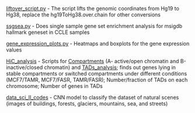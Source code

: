 [liftover_script.py](https://github.com/khannasejal/python_codes/blob/main/liftover_script.py) - The script lifts the genomic coordinates from Hg19 to Hg38, replace the hg19ToHg38.over.chain for other conversions

[ssgsea.py](https://github.com/khannasejal/python_codes/blob/main/ssgsea.py) - Does single sample gene set enrichment analysis for msigdb hallmark geneset in CCLE samples

[gene_expression_plots.py](https://github.com/khannasejal/python_codes/blob/main/gene_expression_plots.py) - Heatmaps and boxplots for the gene expression values

[HiC_analysis](https://github.com/khannasejal/python_codes/tree/main/HiC_analysis) - Scripts for [Compartments](https://github.com/khannasejal/python_codes/tree/main/HiC_analysis/Compartments) (A- active/open chromatin and B-inactive/closed chromatin) and [TADs_analysis](https://github.com/khannasejal/python_codes/tree/main/HiC_analysis/TADs_analysis); finds out genes lying in stable compartments or switched compartments under different conditions (MCF7/TAMR, MCF7/FASR, TAMR/FASR); Number/fraction of TADs on each chromosome; Number of genes in TADs 

[data_sci_II_codes](https://github.com/khannasejal/python_codes/tree/main/data_sci_II_codes) - CNN model to classify the dataset of natural scenes (images of buildings, forests, glaciers, mountains, sea, and streets)
